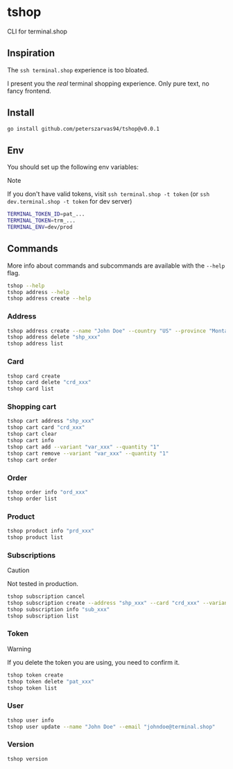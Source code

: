 # tshop

CLI for terminal.shop

## Inspiration

The `ssh terminal.shop` experience is too bloated.

I present you the _real_ terminal shopping experience. Only pure text, no fancy frontend.

## Install

```bash
go install github.com/peterszarvas94/tshop@v0.0.1
```

## Env

You should set up the following env variables:

> [!NOTE]
> If you don't have valid tokens, visit `ssh terminal.shop -t token` (or `ssh dev.terminal.shop -t token` for dev server)

```sh
TERMINAL_TOKEN_ID=pat_...
TERMINAL_TOKEN=trm_...
TERMINAL_ENV=dev/prod
```

## Commands

More info about commands and subcommands are available with the `--help` flag.

```bash
tshop --help
tshop address --help
tshop address create --help
```

### Address

```bash
tshop address create --name "John Doe" --country "US" --province "Montana" --city "Bozeman" --zip "59715" --street1 "123 Main Street" --street2 "Apt 4B" --phone "406-555-1234"
tshop address delete "shp_xxx"
tshop address list
```

### Card

```bash
tshop card create
tshop card delete "crd_xxx"
tshop card list
```

### Shopping cart

```bash
tshop cart address "shp_xxx"
tshop cart card "crd_xxx"
tshop cart clear
tshop cart info
tshop cart add --variant "var_xxx" --quantity "1"
tshop cart remove --variant "var_xxx" --quantity "1"
tshop cart order
```

### Order

```bash
tshop order info "ord_xxx"
tshop order list
```

### Product

```bash
tshop product info "prd_xxx"
tshop product list
```

### Subscriptions

> [!CAUTION]
> Not tested in production.

```bash
tshop subscription cancel
tshop subscription create --address "shp_xxx" --card "crd_xxx" --variant "var_xxx" --quantity "1" --type "weekly" --interval "3"
tshop subscription info "sub_xxx"
tshop subscription list
```

### Token

> [!WARNING]
> If you delete the token you are using, you need to confirm it.

```bash
tshop token create
tshop token delete "pat_xxx"
tshop token list
```

### User

```bash
tshop user info
tshop user update --name "John Doe" --email "johndoe@terminal.shop"
```

### Version

```bash
tshop version
```
